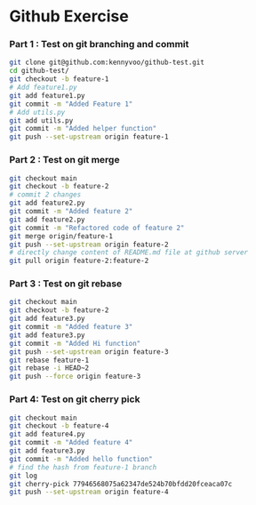 # Github Exercise

### Part 1 : Test on git branching and commit
```bash
git clone git@github.com:kennyvoo/github-test.git
cd github-test/
git checkout -b feature-1
# Add feature1.py
git add feature1.py
git commit -m "Added Feature 1"
# Add utils.py
git add utils.py
git commit -m "Added helper function" 
git push --set-upstream origin feature-1
```

### Part 2 : Test on git merge
```bash
git checkout main
git checkout -b feature-2
# commit 2 changes
git add feature2.py
git commit -m "Added feature 2"
git add feature2.py
git commit -m "Refactored code of feature 2"
git merge origin/feature-1
git push --set-upstream origin feature-2
# directly change content of README.md file at github server
git pull origin feature-2:feature-2
```

### Part 3 : Test on git rebase
```bash
git checkout main
git checkout -b feature-2
git add feature3.py
git commit -m "Added feature 3"
git add feature3.py
git commit -m "Added Hi function"
git push --set-upstream origin feature-3
git rebase feature-1
git rebase -i HEAD~2
git push --force origin feature-3
```

### Part 4: Test on git cherry pick
```bash
git checkout main
git checkout -b feature-4
git add feature4.py
git commit -m "Added feature 4"
git add feature3.py
git commit -m "Added hello function"
# find the hash from feature-1 branch
git log 
git cherry-pick 77946568075a62347de524b70bfdd20fceaca07c
git push --set-upstream origin feature-4

```

